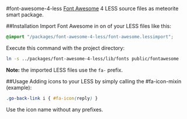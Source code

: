 #font-awesome-4-less
[Font Awesome](http://fortawesome.github.com/Font-Awesome/) 4 LESS source files as meteorite smart package.

##Installation
Import Font Awesome in on of your LESS files like this:
```css
@import "/packages/font-awesome-4-less/font-awesome.lessimport";
```
Execute this command with the project directory:
```bash
ln -s ../packages/font-awesome-4-less/lib/fonts public/fontawesome
```

**Note:** the imported LESS files use the `fa-` prefix.

##Usage
Adding icons to your LESS by simply calling the #fa-icon-mixin (example):
```css
.go-back-link i { #fa-icon(reply) }
```
Use the icon name without any prefixes.
